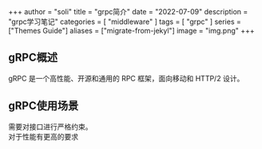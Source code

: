 +++
author = "soli"
title = "grpc简介"
date = "2022-07-09"
description = "grpc学习笔记"
categories = [
"middleware"
]
tags = [
"grpc"
]
series = ["Themes Guide"]
aliases = ["migrate-from-jekyl"]
image = "img.png"
+++
<!--more-->
## gRPC概述
gRPC 是一个高性能、开源和通用的 RPC 框架，面向移动和 HTTP/2 设计。
## gRPC使用场景
需要对接口进行严格约束。    
对于性能有更高的要求